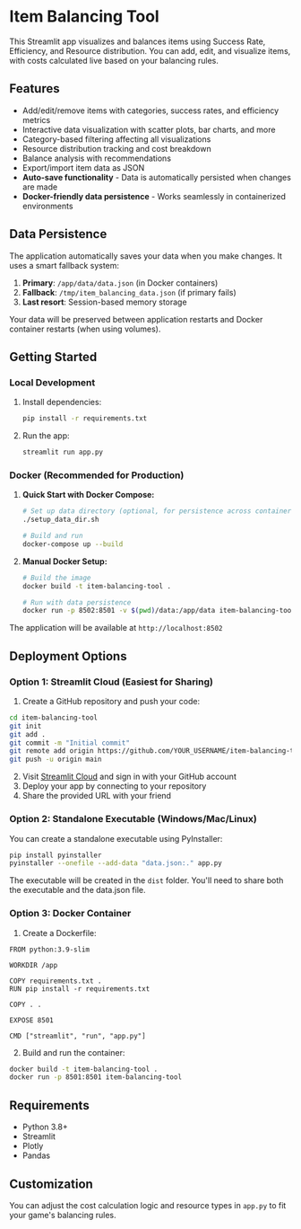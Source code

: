 # Item Balancing Tool

This Streamlit app visualizes and balances items using Success Rate, Efficiency, and Resource distribution. You can add, edit, and visualize items, with costs calculated live based on your balancing rules.

## Features
- Add/edit/remove items with categories, success rates, and efficiency metrics
- Interactive data visualization with scatter plots, bar charts, and more
- Category-based filtering affecting all visualizations
- Resource distribution tracking and cost breakdown
- Balance analysis with recommendations
- Export/import item data as JSON
- **Auto-save functionality** - Data is automatically persisted when changes are made
- **Docker-friendly data persistence** - Works seamlessly in containerized environments

## Data Persistence

The application automatically saves your data when you make changes. It uses a smart fallback system:

1. **Primary**: `/app/data/data.json` (in Docker containers)
2. **Fallback**: `/tmp/item_balancing_data.json` (if primary fails)  
3. **Last resort**: Session-based memory storage

Your data will be preserved between application restarts and Docker container restarts (when using volumes).

## Getting Started

### Local Development
1. Install dependencies:
   ```bash
   pip install -r requirements.txt
   ```
2. Run the app:
   ```bash
   streamlit run app.py
   ```

### Docker (Recommended for Production)

1. **Quick Start with Docker Compose:**
   ```bash
   # Set up data directory (optional, for persistence across container restarts)
   ./setup_data_dir.sh
   
   # Build and run
   docker-compose up --build
   ```

2. **Manual Docker Setup:**
   ```bash
   # Build the image
   docker build -t item-balancing-tool .
   
   # Run with data persistence
   docker run -p 8502:8501 -v $(pwd)/data:/app/data item-balancing-tool
   ```

The application will be available at `http://localhost:8502`

## Deployment Options

### Option 1: Streamlit Cloud (Easiest for Sharing)

1. Create a GitHub repository and push your code:

```bash
cd item-balancing-tool
git init
git add .
git commit -m "Initial commit"
git remote add origin https://github.com/YOUR_USERNAME/item-balancing-tool.git
git push -u origin main
```

2. Visit [Streamlit Cloud](https://share.streamlit.io/) and sign in with your GitHub account
3. Deploy your app by connecting to your repository
4. Share the provided URL with your friend

### Option 2: Standalone Executable (Windows/Mac/Linux)

You can create a standalone executable using PyInstaller:

```bash
pip install pyinstaller
pyinstaller --onefile --add-data "data.json:." app.py
```

The executable will be created in the `dist` folder. You'll need to share both the executable and the data.json file.

### Option 3: Docker Container

1. Create a Dockerfile:

```
FROM python:3.9-slim

WORKDIR /app

COPY requirements.txt .
RUN pip install -r requirements.txt

COPY . .

EXPOSE 8501

CMD ["streamlit", "run", "app.py"]
```

2. Build and run the container:

```bash
docker build -t item-balancing-tool .
docker run -p 8501:8501 item-balancing-tool
```

## Requirements
- Python 3.8+
- Streamlit
- Plotly
- Pandas

## Customization
You can adjust the cost calculation logic and resource types in `app.py` to fit your game's balancing rules.

